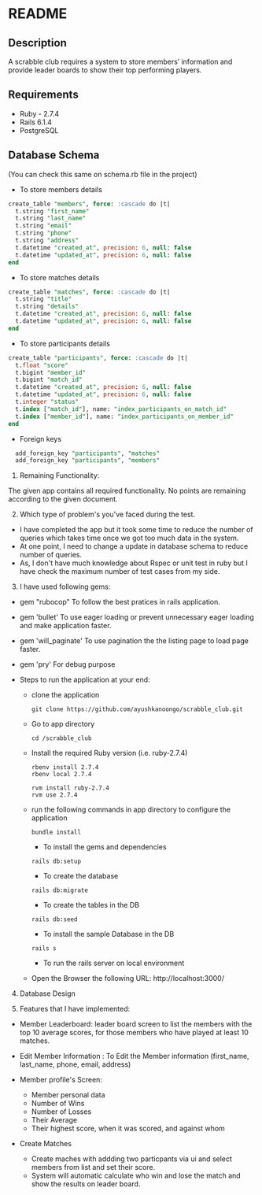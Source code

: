 # README

## Description
A scrabble club requires a system to store members’ information and provide leader
boards to show their top performing players.

## Requirements
* Ruby - 2.7.4
* Rails 6.1.4
* PostgreSQL

## Database Schema
  (You can check this same on schema.rb file in the project)
  * To store members details
  ```sql
  create_table "members", force: :cascade do |t|
    t.string "first_name"
    t.string "last_name"
    t.string "email"
    t.string "phone"
    t.string "address"
    t.datetime "created_at", precision: 6, null: false
    t.datetime "updated_at", precision: 6, null: false
  end
  ```

  * To store matches details
  ```sql
  create_table "matches", force: :cascade do |t|
    t.string "title"
    t.string "details"
    t.datetime "created_at", precision: 6, null: false
    t.datetime "updated_at", precision: 6, null: false
  end
  ```

  * To store participants details
  ```sql
  create_table "participants", force: :cascade do |t|
    t.float "score"
    t.bigint "member_id"
    t.bigint "match_id"
    t.datetime "created_at", precision: 6, null: false
    t.datetime "updated_at", precision: 6, null: false
    t.integer "status"
    t.index ["match_id"], name: "index_participants_on_match_id"
    t.index ["member_id"], name: "index_participants_on_member_id"
  end
  ```

  * Foreign keys
  ```sql
    add_foreign_key "participants", "matches"
    add_foreign_key "participants", "members"
  ```

1. Remaining Functionality:

  The given app contains all required functionality. No points are remaining according to the given document.

2. Which type of problem's you've faced during the test.

  - I have completed the app but it took some time to reduce the number of queries which takes time once we got too much data in the system.
  - At one point, I need to change a update in database schema to reduce number of queries.
  - As, I don't have much knowledge about Rspec or unit test in ruby but I have check the maximum number of test cases from my side.

3. I have used following gems:
  - gem "rubocop"
    To follow the best pratices in rails application.

  - gem 'bullet'
    To use eager loading or prevent unnecessary eager loading and make application faster.

  - gem 'will_paginate'
    To use pagination the the listing page to load page faster.

  - gem 'pry'
    For debug purpose

  - Steps to run the application at your end:

    * clone the application
      ```
      git clone https://github.com/ayushkanoongo/scrabble_club.git
      ```

    * Go to app directory
      ```
      cd /scrabble_club
      ```

    * Install the required Ruby version (i.e. ruby-2.7.4)

      ```
      rbenv install 2.7.4
      rbenv local 2.7.4
      ```

      ```
      rvm install ruby-2.7.4
      rvm use 2.7.4
      ```

    * run the following commands in app directory to configure the application

      ```
      bundle install
      ```
      - To install the gems and dependencies

      ```
      rails db:setup
      ```
      - To create the database

      ```
      rails db:migrate
      ```
      - To create the tables in the DB

      ```
      rails db:seed
      ```
      - To install the sample Database in the DB

      ```
      rails s
      ```
      - To run the rails server on local environment

    * Open the Browser the following URL:
      http://localhost:3000/

4. Database Design



5. Features that I have implemented:

  - Member Leaderboard:
    leader board screen to list the members with the top 10 average scores, for those members who have played at least 10 matches.

  - Edit Member Information :
    To Edit the Member information (first_name, last_name, phone, email, address)

  - Member profile's Screen:
    * Member personal data
    * Number of Wins
    * Number of Losses
    * Their Average
    * Their highest score, when it was scored, and against whom

  - Create Matches
    * Create maches with addding two particpants via ui and select members from list and set their score.
    * System will automatic calculate who win and lose the match and show the results on leader board.
